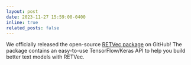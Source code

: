 ```yaml
---
layout: post
date: 2023-11-27 15:59:00-0400
inline: true
related_posts: false
---
```


We officially released the open-source <a href='https://github.com/google-research/retvec'>RETVec package</a> on GitHub! The package contains an easy-to-use TensorFlow/Keras API to help you build better text models with RETVec.